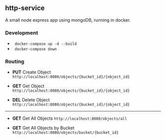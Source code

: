 
## http-service
A small node express app using mongoDB, running in docker.

### Development
* ` docker-compose up -d --build`
* ` docker-compose down`

### Routing

* **PUT** Create Object
`http://localhost:8080/objects/{bucket_id}/{object_id}`

* **GET** Get Object
`http://localhost:8080/objects/{bucket_id}/{object_id}`

* **DEL** Delete Object
`http://localhost:8080/objects/{bucket_id}/{object_id}`

---
* **GET** Get All Objects
`http://localhost:8080/objects/all`

* **GET** Get All Objects by Bucket
`http://localhost:8080/objects/bucket/{bucket_id}`
